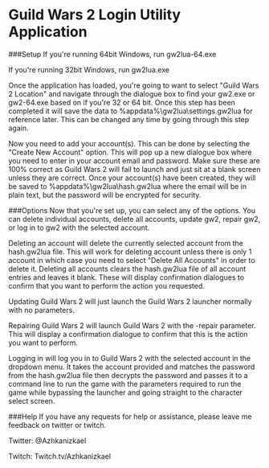 # Guild Wars 2 Login Utility Application
###Setup
If you're running 64bit Windows, run gw2lua-64.exe

If you're running 32bit Windows, run gw2lua.exe

Once the application has loaded, you're going to want to select "Guild Wars 2 Location" and navigate through the dialogue box to find your gw2.exe or gw2-64.exe based on if you're 32 or 64 bit. Once this step has been completed it will save the data to %appdata%\gw2lua\settings.gw2lua for reference later. This can be changed any time by going through this step again.

Now you need to add your account(s). This can be done by selecting the "Create New Account" option. This will pop up a new dialogue box where you need to enter in your account email and password. Make sure these are 100% correct as Guild Wars 2 will fail to launch and just sit at a blank screen unless they are correct. Once your account(s) have been created, they will be saved to %appdata%\gw2lua\hash.gw2lua where the email will be in plain text, but the password will be encrypted for security.

###Options
Now that you're set up, you can select any of the options. You can delete individual accounts, delete all accounts, update gw2, repair gw2, or log in to gw2 with the selected account.

Deleting an account will delete the currently selected account from the hash.gw2lua file. This will work for deleting account unless there is only 1 account in which case you need to select "Delete All Accounts" in order to delete it. Deleting all accounts clears the hash.gw2lua file of all account entries and leaves it blank. These will display confirmation dialogues to confirm that you want to perform the action you requested.

Updating Guild Wars 2 will just launch the Guild Wars 2 launcher normally with no parameters.

Repairing Guild Wars 2 will launch Guild Wars 2 with the -repair parameter. This will display a confirmation dialogue to confirm that this is the action you want to perform.

Logging in will log you in to Guild Wars 2 with the selected account in the dropdown menu. It takes the account provided and matches the password from the hash.gw2lua file then decrypts the password and passes it to a command line to run the game with the parameters required to run the game while bypassing the launcher and going straight to the character select screen.

###Help
If you have any requests for help or assistance, please leave me feedback on twitter or twitch.

Twitter: @Azhkanizkael

Twitch: Twitch.tv/Azhkanizkael
